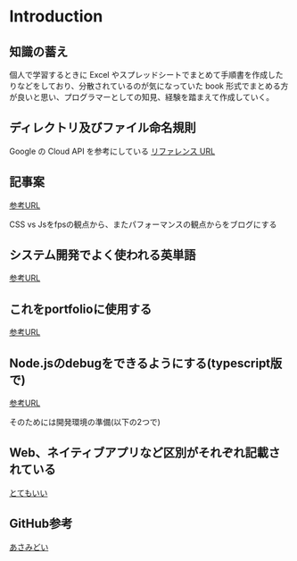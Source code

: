 # Introduction

## 知識の蓄え

個人で学習するときに Excel やスプレッドシートでまとめて手順書を作成したりなどをしており、分散されているのが気になっていた
book 形式でまとめる方が良いと思い、プログラマーとしての知見、経験を踏まえて作成していく。

## ディレクトリ及びファイル命名規則

Google の Cloud API を参考にしている
[リファレンス URL](https://cloud.google.com/apis/design/naming_convention?hl=ja)


## 記事案

[参考URL](https://developers.google.com/web/fundamentals/design-and-ux/animations/animations-and-performance?hl=ja#css-vs-javascript-performance)

CSS vs Jsをfpsの観点から、またパフォーマンスの観点からをブログにする


## システム開発でよく使われる英単語

[参考URL](https://hnavi.co.jp/knowledge/blog/english/)


## これをportfolioに使用する
[参考URL](https://coliss.com/articles/build-websites/operation/javascript/native-like-animations-for-page-transitions.html)


## Node.jsのdebugをできるようにする(typescript版で)
[参考URL](https://casualdevelopers.com/tech-school/how-to-debug-nodejs/)

そのためには開発環境の準備(以下の2つで)
[](https://qiita.com/techneconn/items/012bdf1b9ff3881546b3)
[](https://qiita.com/tanakaPH/items/84aedaad8c0f5958a5f0)


## Web、ネイティブアプリなど区別がそれぞれ記載されている
[とてもいい](https://ops-in.com/knowledge/application/app-development-language/)

## GitHub参考

[あさみどい](https://github.com/d0iasm)